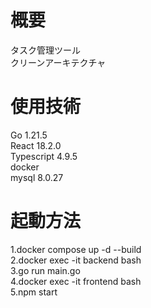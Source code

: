 # 概要
タスク管理ツール  
クリーンアーキテクチャ

# 使用技術
Go 1.21.5  
React 18.2.0  
Typescript 4.9.5  
docker  
mysql 8.0.27

# 起動方法
1.docker compose up -d --build  
2.docker exec -it backend bash  
3.go run main.go  
4.docker exec -it frontend bash  
5.npm start
